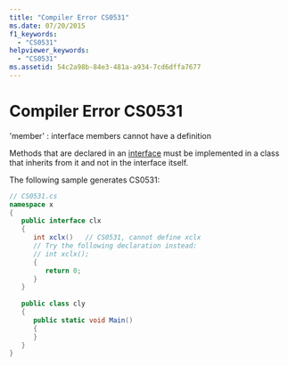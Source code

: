 ```yaml
---
title: "Compiler Error CS0531"
ms.date: 07/20/2015
f1_keywords: 
  - "CS0531"
helpviewer_keywords: 
  - "CS0531"
ms.assetid: 54c2a98b-84e3-481a-a934-7cd6dffa7677
---
```

# Compiler Error CS0531
'member' : interface members cannot have a definition  
  
 Methods that are declared in an [interface](../language-reference/keywords/interface.md) must be implemented in a class that inherits from it and not in the interface itself.  
  
 The following sample generates CS0531:  
  
```csharp  
// CS0531.cs  
namespace x  
{  
   public interface clx  
   {  
      int xclx()   // CS0531, cannot define xclx  
      // Try the following declaration instead:  
      // int xclx();  
      {  
         return 0;  
      }  
   }  
  
   public class cly  
   {  
      public static void Main()  
      {  
      }  
   }  
}  
```
